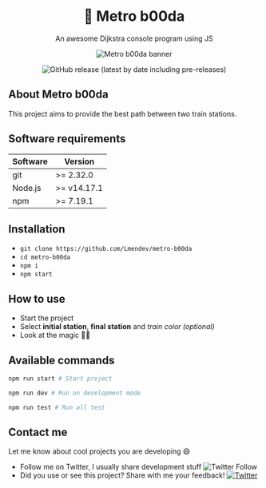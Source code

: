 <h1 align="center">🚂 Metro b00da</h1>

<p align="center">
An awesome Dijkstra console program using JS
</p>

<div align="center">
    <img src="https://media.giphy.com/media/MWVpkJBf5jIIJi7gqG/giphy.gif" alt="Metro b00da banner">
</div>

<p align="center">
    <img alt="GitHub release (latest by date including pre-releases)" src="https://img.shields.io/github/license/Lmendev/metro-b00da">
</p>

## About Metro b00da

This project aims to provide the best path between two train stations.

## Software requirements

| Software        | Version     |
| -----------      | ---------------     |
| git | >= 2.32.0 |
| Node.js | >= v14.17.1 |
| npm | >= 7.19.1 |

## Installation

* `git clone https://github.com/Lmendev/metro-b00da`
* `cd metro-b00da`
* `npm i`
* `npm start`

## How to use

* Start the project
* Select **initial station**, **final station** and *train color (optional)*
* Look at the magic 🧙‍♂️

## Available commands

```bash 
npm run start # Start project
```

```bash 
npm run dev # Run on development mode
```

```bash 
npm run test # Run all test
```

## Contact me
Let me know about cool projects you are developing 😄

- Follow me on Twitter, I usually share development stuff <img alt="Twitter Follow" src="https://img.shields.io/twitter/follow/Lmendev?style=social"> 
- Did you use or see this project? Share with me your feedback! <a href="https://twitter.com/intent/tweet?text=Hi! @Lmendev I just saw your project &url=https%3A%2F%2Fgithub.com%2FLmendev%2Fmetro-b00da"><img alt="Twitter" src="https://img.shields.io/twitter/url?style=social&url=https%3A%2F%2Ftwitter.com%2FLmendev"></a>